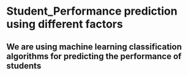 # Student_Performance prediction using different factors
## We are using machine learning classification algorithms for predicting the performance of students
